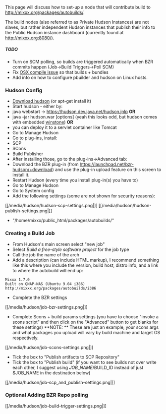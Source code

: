 This page will discuss how to set-up a node that will contribute build
to <http://mixxx.org/packages/autobuilds/>.

The build nodes (also referred to as Private Hudson Instances) are not
slaves, but rather independent Hudson instances that publish their info
to the Public Hudson instance dashboard (currently found at
<http://mixxx.org:8080/>).

##### TODO

  - Turn on SCM polling, so builds are triggered automatically when BZR
    commits happen (Job-\>Build Triggers-\>Poll SCM)
  - Fix [OSX compile issue](http://mixxx.org:8080/job/osx/1/console) so
    that builds + bundles
  - Add info on how to configure pbuilder and hudson on Linux hosts.

### Hudson Config

  - [Download hudson](http://hudson-ci.org/latest/hudson.war) (or
    apt-get install it)
  - Start hudson - either by:
  - java webstart -\> <https://hudson.dev.java.net/hudson.jnlp>
    <span class="underline">**OR**</span>
  - java -jar hudson.war \[options\] (yeah this looks odd, but hudson
    comes with embedded
    [winstone](http://winstone.sourceforge.net/#commandLine))
    <span class="underline">**OR**</span> 
  - you can deploy it to a servlet container like Tomcat
  - Go to Manage Hudson
  - Go to plug-ins, install: 
  - SCP
  - SCons
  - Build Publisher
  - After installing those, go to the plug-ins-\>Advanced tab: 
  - Download the BZR plug-in (from
    <https://launchpad.net/bzr-hudson/+download>) and use the plug-in
    upload feature on this screen to install it.
  - Restart Hudson (every time you install plug-in(s) you have to)
  - Go to Manage Hudson
  - Go to System config
  - Add the following settings (some are not shown for security
    reasons):

[[/media/hudson/hudson-scp-settings.png|]]
[[/media/hudson/hudson-publish-settings.png|]]

  - "/home/mixxx/public\_html/packages/autobuilds/"

### Creating a Build Job

  - From Hudson's main screen select "new job"
  - Select *Build a free-style software project* for the job type
  - Call the job the name of the arch
  - Add a description (can include HTML markup), I recommend something
    like this where you include the version, build host, distro info,
    and a link to where the autobuild will end up:

<!-- end list -->

    Mixxx 1.7.0
    Built on QNAP-NAS (Ubuntu 9.04 i386)
    http://mixxx.org/packages/autobuilds/i386

  - Complete the BZR settings

[[/media/hudson/job-bzr-settings.png|]]

  - Complete Scons + build params settings (you have to choose "invoke a
    scons script" and then click on the "Advanced" button to get blanks
    for these settings) \*\*NOTE: \*\* These are just an example, your
    scons args and what packages you upload will vary by build machine
    and target OS respectively.

[[/media/hudson/job-scons-settings.png|]]

  - Tick the box to "Publish artifacts to SCP Repository"
  - Tick the box to "Publish build" (if you want to see builds not over
    write each other, I suggest using $JOB\_NAME/$BUILD\_ID instead of
    just $JOB\_NAME in the destination below)

[[/media/hudson/job-scp_and_publish-settings.png|]]

### Optional Adding BZR Repo polling

[[/media/hudson/job-build-trigger-settings.png|]]
